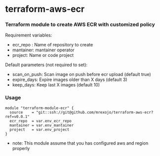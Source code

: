 # terraform-aws-ecr

### Terraform module to create AWS ECR with customized policy


 Requirement variables:


- ecr_repo : Name of repository to create
- mantainer: mantainer operator
- project: Name or code project



 Default parameters (not required to set):


- scan_on_push: Scan image on push before ecr upload (default true)
- expire_days: Expire images older than X days (default 3)
- keep_days: Keep last X images (default 10)


### Usage

```
module "terraform-module-ecr" {
  source    = "git::ssh://git@github.com/mrexojo/terraform-aws-ecr?ref=v0.0.1"
  ecr_repo  = var.env_ecr_repo
  mantainer = var.env_mantainer
  project   = var.env_project
}
````

- note: This module assume that you has configured aws and region properly

